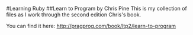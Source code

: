 #Learning Ruby
##Learn to Program by Chris Pine
This is my collection of files as I work through the second edition Chris's book. 

You can find it here: http://pragprog.com/book/ltp2/learn-to-program